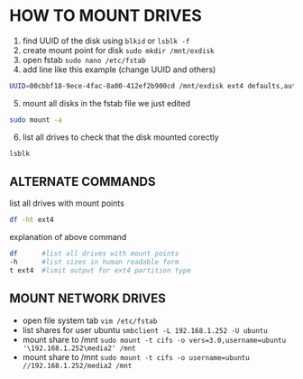 # HOW TO MOUNT DRIVES

1. find UUID of the disk using `blkid` or `lsblk -f`
2. create mount point for disk `sudo mkdir /mnt/exdisk`
3. open fstab `sudo nano /etc/fstab`
4. add line like this example (change UUID and others)

```sh
UUID=00cbbf18-9ece-4fac-8a00-412ef2b900cd /mnt/exdisk ext4 defaults,auto,users,rw,nofail 0 0 
```

5. mount all disks in the fstab file we just edited

```sh
sudo mount -a
```

6. list all drives to check that the disk mounted corectly

```sh
lsblk
```

## ALTERNATE COMMANDS

list all drives with mount points

```sh
df -ht ext4
```

explanation of above command

```sh
df      #list all drives with mount points
-h      #list sizes in human readable form
t ext4  #limit output for ext4 partition type
```

## MOUNT NETWORK DRIVES

- open file system tab `vim /etc/fstab`
- list shares for user ubuntu `smbclient -L 192.168.1.252 -U ubuntu`
- mount share to /mnt `sudo mount -t cifs -o vers=3.0,username=ubuntu '\192.168.1.252\media2' /mnt`
- mount share to /mnt `sudo mount -t cifs -o username=ubuntu //192.168.1.252/media2 /mnt`
